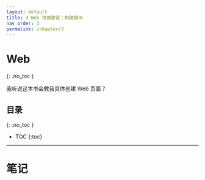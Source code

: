 ```yaml
---
layout: default
title: 3 Web 页面建设：构建模块
nav_order: 3
permalink: /chapter/3
---
```


# Web
{: .no_toc }

我听说这本书会教我具体创建 Web 页面？

## 目录
{: .no_toc }

- TOC
{:toc}

---

# 笔记

